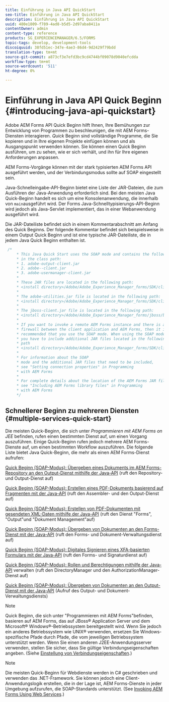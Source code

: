 ```yaml
---
title: Einführung in Java API QuickStart
seo-title: Einführung in Java API QuickStart
description: Einführung in Java API QuickStart
uuid: 480e1809-f789-4ad8-b5d5-2d97aba8411a
contentOwner: admin
content-type: reference
products: SG_EXPERIENCEMANAGER/6.5/FORMS
topic-tags: develop, development-tools
discoiquuid: 38fd51ec-347e-4ae3-86d4-9d2429f79bdd
translation-type: tm+mt
source-git-commit: a873cf3e7efd3bc9cd4744bf09078d9040efcdda
workflow-type: tm+mt
source-wordcount: '511'
ht-degree: 0%

---
```



# Einführung in Java API Quick Beginn {#introducing-java-api-quickstart}

Adobe AEM Forms API Quick Beginn hilft Ihnen, Ihre Bemühungen zur Entwicklung von Programmen zu beschleunigen, die mit AEM Forms-Diensten interagieren. *Quick* Beginn sind vollständige Programme, die Sie kopieren und in Ihre eigenen Projekte einfügen können und als Ausgangspunkt verwenden können. Sie können einen Quick Beginn ausführen, um zu sehen, wie er sich verhält, und ihn für Ihre eigenen Anforderungen anpassen.

AEM Forms-Vorgänge können mit der stark typisierten AEM Forms API ausgeführt werden, und der Verbindungsmodus sollte auf SOAP eingestellt sein.

Java-Schnelleingabe-API-Beginn bietet eine Liste der JAR-Dateien, die zum Ausführen der Java-Anwendung erforderlich sind. Bei den meisten Java Quick-Beginn handelt es sich um eine Konsolenanwendung, die innerhalb von `main`ausgeführt wird. Der Forms Java-Schnelltypisierungs-API-Beginn wird jedoch als Java-Servlet implementiert, das in einer Webanwendung ausgeführt wird.

Die JAR-Dateiliste befindet sich in einem Kommentarabschnitt am Anfang des Quick Beginns. Der folgende Kommentar befindet sich beispielsweise in einem Output Quick Beginn und ist eine typische JAR-Dateiliste, die in jedem Java Quick Beginn enthalten ist.

```java
 /*
     * This Java Quick Start uses the SOAP mode and contains the following JAR files
     * in the class path:
     * 1. adobe-output-client.jar
     * 2. adobe--client.jar
     * 3. adobe-usermanager-client.jar
     *
     * These JAR files are located in the following path:
     * <install directory>/Adobe/Adobe_Experience_Manager_forms/SDK/client-libs/common
     *
     * The adobe-utilities.jar file is located in the following path:
     * <install directory>/Adobe/Adobe_Experience_Manager_forms/SDK/client-libs/jboss
     *
     * The jboss-client.jar file is located in the following path:
     * <install directory>/Adobe/Adobe_Experience_Manager_forms/jboss/bin/client
     *
     * If you want to invoke a remote AEM Forms instance and there is a
     * firewall between the client application and AEM Forms, then it is
     * recommended that you use the SOAP mode. When using the SOAP mode,
     * you have to include additional JAR files located in the following
     * path
     * <install directory>/Adobe/Adobe_Experience_Manager_forms/SDK/client-libs/thirdparty
     *
     * For information about the SOAP
     * mode and the additional JAR files that need to be included,
     * see "Setting connection properties" in Programming
     * with AEM Forms
     *
     * For complete details about the location of the AEM Forms JAR files,
     * see "Including AEM Forms library files" in Programming
     * with AEM Forms
     */
```

## Schnellerer Beginn zu mehreren Diensten {#multiple-services-quick-start}

Die meisten Quick-Beginn, die sich unter *Programmieren mit AEM Forms on JEE* befinden, rufen einen bestimmten Dienst auf, um einen Vorgang auszuführen. Einige Quick-Beginn rufen jedoch mehrere AEM Forms-Dienste auf, um einen bestimmten Workflow auszuführen. Die folgende Liste bietet Java Quick-Beginn, die mehr als einen AEM Forms-Dienst aufrufen:

[Quick Beginn (SOAP-Modus): Übergeben eines Dokuments im AEM Forms-Repository an den Output-Dienst mithilfe der Java-API](/help/forms/developing/output-service-java-api-quick.md#quick-start-soap-mode-passing-a-document-located-in-the-repository-to-the-output-service-using-the-java-api) (ruft den Repository- und Output-Dienst auf)

[Quick Beginn (SOAP-Modus): Erstellen eines PDF-Dokuments basierend auf Fragmenten mit der Java-API](/help/forms/developing/output-service-java-api-quick.md#quick-start-soap-mode-creating-a-pdf-document-based-on-fragments-using-the-java-api) (ruft den Assembler- und den Output-Dienst auf)

[Quick Beginn (SOAP-Modus): Erstellen von PDF-Dokumenten mit gesendeten XML-Daten mithilfe der Java-API](/help/forms/developing/forms-service-api-quick-starts.md#quick-start-soap-mode-creating-pdf-documents-with-submitted-xml-data-using-the-java-api) (ruft den Dienst &quot;Forms&quot;, &quot;Output&quot;und &quot;Dokument Management&quot;auf)

[Quick Beginn (SOAP-Modus): Übergeben von Dokumenten an den Forms-Dienst mit der Java-API](/help/forms/developing/forms-service-api-quick-starts.md#quick-start-soap-mode-passing-documents-to-the-forms-service-using-the-java-api) (ruft den Forms- und Dokument-Verwaltungsdienst auf)

[Quick Beginn (SOAP-Modus): Digitales Signieren eines XFA-basierten Formulars mit der Java-API](/help/forms/developing/signature-service-java-api-quick.md#quick-start-soap-mode-digitally-signing-a-xfa-based-form-using-the-java-api) (ruft den Forms- und Signaturdienst auf)

[Quick Beginn (SOAP-Modus): Rollen und Berechtigungen mithilfe der Java-API](/help/forms/developing/user-manager-java-api-quick.md#quick-start-soap-mode-managing-roles-and-permissions-using-the-java-api) verwalten (ruft den DirectoryManager und den AuthorizationManager-Dienst auf)

[Quick Beginn (SOAP-Modus): Übergeben von Dokumenten an den Output-Dienst mit der Java-API](/help/forms/developing/output-service-java-api-quick.md#quick-start-soap-mode-passing-documents-to-the-output-service-using-the-java-api) (Aufruf des Output- und Dokument-Verwaltungsdiensts)

>[!NOTE]
>
>Quick Beginn, die sich unter &quot;Programmieren mit AEM Forms&quot;befinden, basieren auf AEM Forms, das auf JBoss® Application Server und dem Microsoft® Windows®-Betriebssystem bereitgestellt wird. Wenn Sie jedoch ein anderes Betriebssystem wie UNIX® verwenden, ersetzen Sie Windows-spezifische Pfade durch Pfade, die vom jeweiligen Betriebssystem unterstützt werden. Wenn Sie einen anderen J2EE-Anwendungsserver verwenden, stellen Sie sicher, dass Sie gültige Verbindungseigenschaften angeben. (Siehe [Einstellung von Verbindungseigenschaften](/help/forms/developing/invoking-aem-forms-using-java.md#setting-connection-properties).)

>[!NOTE]
>
>Die meisten Quick-Beginn für Webdienste werden in C# geschrieben und verwenden das .NET-Framework. Sie können jedoch eine Client-Anwendungslogik erstellen, die in der Lage ist, AEM Forms-Dienste in jeder Umgebung aufzurufen, die SOAP-Standards unterstützt. (See [Invoking AEM Forms Using Web Services](/help/forms/developing/invoking-aem-forms-using-web.md#invoking-aem-forms-using-web-services).)

